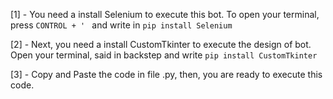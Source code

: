 [1] - You need a install Selenium to execute this bot. To open your terminal, press ```CONTROL + ' ``` and write in ```pip install Selenium```

[2] - Next, you need a install CustomTkinter to execute the design of bot. Open your terminal, said in backstep and write ```pip install CustomTkinter```

[3] - Copy and Paste the code in file .py, then, you are ready to execute this code.
